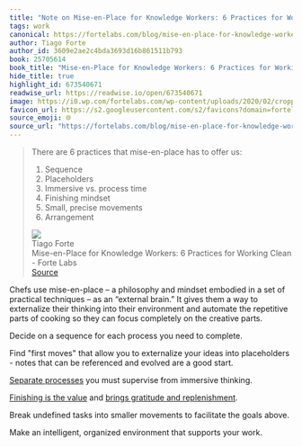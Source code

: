 ```yaml
---
title: "Note on Mise-en-Place for Knowledge Workers: 6 Practices for Working Clean - Forte Labs via Tiago Forte"
tags: work
canonical: https://fortelabs.com/blog/mise-en-place-for-knowledge-workers/
author: Tiago Forte
author_id: 3609e2ae2c4bda3693d16b861511b793
book: 25705614
book_title: "Mise-en-Place for Knowledge Workers: 6 Practices for Working Clean - Forte Labs"
hide_title: true
highlight_id: 673540671
readwise_url: https://readwise.io/open/673540671
image: https://i0.wp.com/fortelabs.com/wp-content/uploads/2020/02/cropped-cropped-Icon_Red-1.png?fit=192%2C192&ssl=1
favicon_url: https://s2.googleusercontent.com/s2/favicons?domain=fortelabs.com
source_emoji: 🌐
source_url: "https://fortelabs.com/blog/mise-en-place-for-knowledge-workers/#:~:text=There%20are%206,6.%20Arrangement"
---
```


> There are 6 practices that mise-en-place has to offer us:
> 
> 1.  Sequence
> 2.  Placeholders
> 3.  Immersive vs. process time
> 4.  Finishing mindset
> 5.  Small, precise movements
> 6.  Arrangement
> <div class="quoteback-footer"><div class="quoteback-avatar"><img class="mini-favicon" src="https://s2.googleusercontent.com/s2/favicons?domain=fortelabs.com"></div><div class="quoteback-metadata"><div class="metadata-inner"><span style="display:none">FROM:</span><div aria-label="Tiago Forte" class="quoteback-author"> Tiago Forte</div><div aria-label="Mise-en-Place for Knowledge Workers: 6 Practices for Working Clean - Forte Labs" class="quoteback-title"> Mise-en-Place for Knowledge Workers: 6 Practices for Working Clean - Forte Labs</div></div></div><div class="quoteback-backlink"><a target="_blank" aria-label="go to the full text of this quotation" rel="noopener" href="https://fortelabs.com/blog/mise-en-place-for-knowledge-workers/#:~:text=There%20are%206,6.%20Arrangement" class="quoteback-arrow"> Source</a></div></div>

Chefs use mise-en-place – a philosophy and mindset embodied in a set of practical techniques – as an “external brain.” It gives them a way to externalize their thinking into their environment and automate the repetitive parts of cooking so they can focus completely on the creative parts.

Decide on a sequence for each process you need to complete.

Find "first moves" that allow you to externalize your ideas into placeholders - notes that can be referenced and evolved are a good start.

[Separate processes](https://www.joshbeckman.org/notes/497482488) you must supervise from immersive thinking.

[Finishing is the value](https://www.joshbeckman.org/notes/470414314) and [brings gratitude and replenishment](https://www.joshbeckman.org/notes/630689495).

Break undefined tasks into smaller movements to facilitate the goals above.

Make an intelligent, organized environment that supports your work.